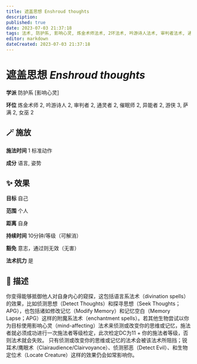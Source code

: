 ```yaml
---
title: 遮盖思想 Enshroud thoughts
description: 
published: true
date: 2023-07-03 21:37:18
tags: 法术, 防护系, 影响心灵, 炼金术师法术, 2环法术, 吟游诗人法术, 审判者法术, 通灵者法术, 催眠师法术, 异能者法术, 游侠法术, 3环法术, 萨满法术, 女巫法术
editor: markdown
dateCreated: 2023-07-03 21:37:18
---
```


# **遮盖思想** *Enshroud thoughts*

**学派** 防护系 \[影响心灵\] 

**环位** 炼金术师 2, 吟游诗人 2, 审判者 2, 通灵者 2, 催眠师 2, 异能者 2, 游侠 3, 萨满 2, 女巫 2

## 🪄 施放

**施法时间** 1 标准动作

**成分** 语言, 姿势

## ✨ 效果 

**目标** 自己 

**范围** 个人

**距离** 自身  

**持续时间** 10分钟/等级（可解消） 

**豁免** 意志，通过则无效（无害）

**法术抗力** 是

## 📖 描述

你变得能够抵御他人对自身内心的窥探，这包括语言系法术（divination spells）的效果，比如侦测思想（Detect Thoughts）和探寻思想（Seek Thoughts；APG），也包括诸如修改记忆（Modify Memory）和记忆空白（Memory Lapse；APG）这样的附魔系法术（enchantment spells）。若其他生物尝试以你为目标使用影响心灵（mind-affecting）法术来侦测或改变你的思维或记忆，施法者就必须成功进行一次施法者等级检定，此次检定DC为11 + 你的施法者等级，否则法术就会失败。 只有侦测或改变你的思维或记忆的法术会被该法术所阻挡；锐耳术/鹰眼术（Clairaudience/Clairvoyance）、侦测邪恶（Detect Evil）、和生物定位术（Locate Creature）这样的效果仍会如常影响你。
    